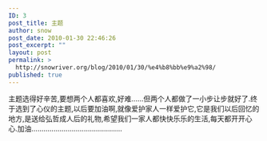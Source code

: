 ```yaml
---
ID: 3
post_title: 主题
author: snow
post_date: 2010-01-30 22:46:26
post_excerpt: ""
layout: post
permalink: >
  http://snowriver.org/blog/2010/01/30/%e4%b8%bb%e9%a2%98/
published: true
---
```

主题选得好辛苦,要想两个人都喜欢,好难......但两个人都做了一小步让步就好了.终于选到了心仪的主题,以后要加油啊,就像爱护家人一样爱护它,它是我们以后回忆的地方,是送给弘哲成人后的礼物,希望我们一家人都快快乐乐的生活,每天都开开心心.加油.............................................
